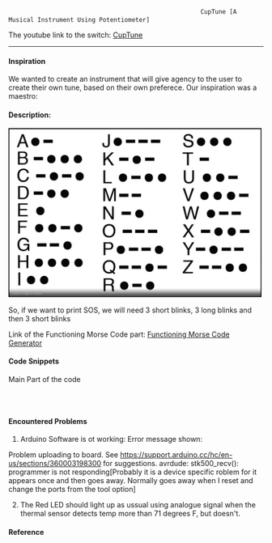 



                                                         CupTune [A Musical Instrument Using Potentiometer]
                                                  
                                                  
The youtube link to the switch: [CupTune]()

***     

#### Inspiration 
We wanted to create an instrument that will give agency to the user to create their own tune, based on their own preferece. Our inspiration was a maestro: 


#### Description: 


<img style="float:center;"  src="https://github.com/maishahoq/Intro-to-IM/blob/main/Assignment/Assignmnet9/Screen%20Shot%202022-04-05%20at%2012.37.55%20PM.png" alt="Sqcorner" width="500"  />  

So, if we want to print SOS, we will need 3 short blinks, 3 long blinks and then 3 short blinks

Link of the Functioning Morse Code part:    [Functioning Morse Code Generator](https://youtu.be/xYmKd7QCoA0)

#### Code Snippets

Main Part of the code
```````````````````````````````````````````````



```````````````````````````````````````````````

#### Encountered Problems

1. Arduino Software is ot working: Error message shown: 

Problem uploading to board.  See https://support.arduino.cc/hc/en-us/sections/360003198300 for suggestions.
avrdude: stk500_recv(): programmer is not responding[Probably it is a device specific roblem for it appears once and then goes away. Normally goes away when I reset and change the ports from the tool option]

2. The Red LED should light up as ussual using analogue signal when the thermal sensor detects temp more than 71 degrees F, but doesn't.


#### Reference

